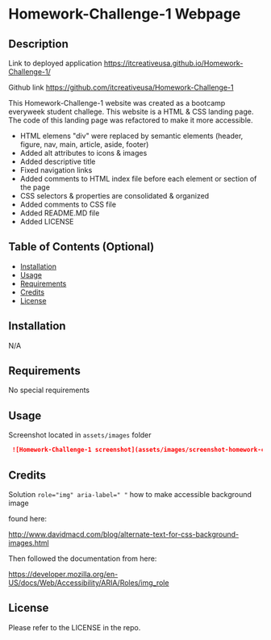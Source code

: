 # Homework-Challenge-1 Webpage

## Description

Link to deployed application
https://itcreativeusa.github.io/Homework-Challenge-1/


Github link 
https://github.com/itcreativeusa/Homework-Challenge-1

This Homework-Challenge-1 website was created as a bootcamp everyweek student challege. This website is a HTML & CSS landing page. The code of this landing page was refactored to make it more accessible. 
- HTML elemens "div" were replaced by semantic elements (header, figure, nav, main, article, aside, footer)
- Added alt attributes to icons & images
- Added descriptive title 
- Fixed navigation links
- Added comments to HTML index file before each element or section of the page
- CSS selectors & properties are consolidated & organized
- Added comments to CSS file
- Added README.MD file
- Added LICENSE

## Table of Contents (Optional)

- [Installation](#installation)
- [Usage](#usage)
- [Requirements](#requirements)
- [Credits](#credits)
- [License](#license)

## Installation

N/A

## Requirements

No special requirements

## Usage

Screenshot located in ``` assets/images ``` folder

   ```md
    ![Homework-Challenge-1 screenshot](assets/images/screenshot-homework-challenge-1.png)
   ```

## Credits
Solution ``` role="img" aria-label=" " ``` 
how to make accessible background image 

 found here:

http://www.davidmacd.com/blog/alternate-text-for-css-background-images.html


Then followed the documentation from here:

https://developer.mozilla.org/en-US/docs/Web/Accessibility/ARIA/Roles/img_role


## License

Please refer to the LICENSE in the repo.



